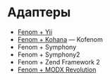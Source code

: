 Адаптеры
========

* [Fenom + Yii](https://bitbucket.org/RSol/rfenomviewrender)
* [Fenom + Kohana](https://github.com/2bj/kofenom) — Kofenom
* Fenom + Symphony
* Fenom + Symphony2
* Fenom + Zend Framework 2
* [Fenom + MODX Revolution](https://docs.modx.pro/components/pdotools/parser#Шаблонизатор-Fenom)
